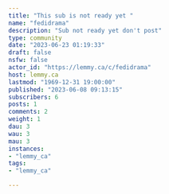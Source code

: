 ```yaml
---
title: "This sub is not ready yet " 
name: "fedidrama"
description: "Sub not ready yet don't post"
type: community
date: "2023-06-23 01:19:33"
draft: false
nsfw: false
actor_id: "https://lemmy.ca/c/fedidrama"
host: lemmy.ca
lastmod: "1969-12-31 19:00:00"
published: "2023-06-08 09:13:15"
subscribers: 6
posts: 1
comments: 2
weight: 1
dau: 3
wau: 3
mau: 3
instances:
- "lemmy_ca"
tags: 
- "lemmy_ca"

---
```

